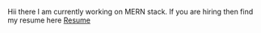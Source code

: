 Hii there I am currently working on MERN stack.
If you are hiring then find my resume here [Resume](https://drive.google.com/file/d/1ER8wQg1KzEA9ypN2J_KxpmBdAg6_yPOP/view?usp=sharing)






